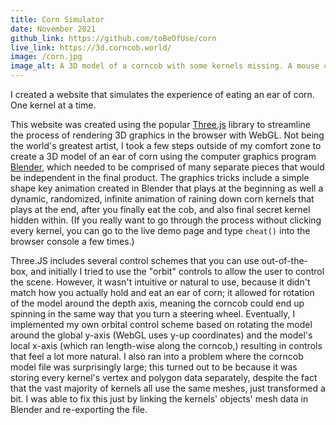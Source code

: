 ```yaml
---
title: Corn Simulator
date: November 2021
github_link: https://github.com/toBeOfUse/corn
live_link: https://3d.corncob.world/
image: /corn.jpg
image_alt: A 3D model of a corncob with some kernels missing. A mouse cursor hovers over an intact kernel. "4.13% eaten," says a status bar at the top.
---
```


I created a website that simulates the experience of eating an ear of corn. One kernel at a time.

<!--more-->

This website was created using the popular [Three.js](https://threejs.org/) library to streamline the process of rendering 3D graphics in the browser with WebGL. Not being the world's greatest artist, I took a few steps outside of my comfort zone to create a 3D model of an ear of corn using the computer graphics program [Blender](https://blender.org/), which needed to be comprised of many separate pieces that would be independent in the final product. The graphics tricks include a simple shape key animation created in Blender that plays at the beginning as well a dynamic, randomized, infinite animation of raining down corn kernels that plays at the end, after you finally eat the cob, and also final secret kernel hidden within. (If you really want to go through the process without clicking every kernel, you can go to the live demo page and type `cheat()` into the browser console a few times.)

Three.JS includes several control schemes that you can use out-of-the-box, and initially I tried to use the "orbit" controls to allow the user to control the scene. However, it wasn't intuitive or natural to use, because it didn't match how you actually hold and eat an ear of corn; it allowed for rotation of the model around the depth axis, meaning the corncob could end up spinning in the same way that you turn a steering wheel. Eventually, I implemented my own orbital control scheme based on rotating the model around the global y-axis (WebGL uses y-up coordinates) and the model's local x-axis (which ran length-wise along the corncob,) resulting in controls that feel a lot more natural. I also ran into a problem where the corncob model file was surprisingly large; this turned out to be because it was storing every kernel's vertex and polygon data separately, despite the fact that the vast majority of kernels all use the same meshes, just transformed a bit. I was able to fix this just by linking the kernels' objects' mesh data in Blender and re-exporting the file.
